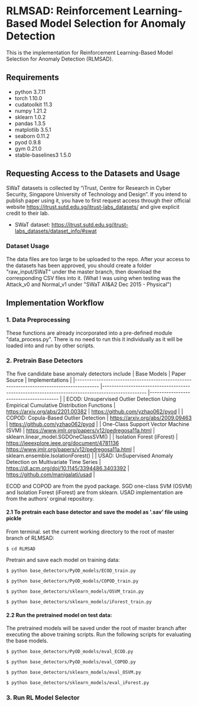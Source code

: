 # RLMSAD: Reinforcement Learning-Based Model Selection for Anomaly Detection
This is the implementation for Reinforcement Learning-Based Model Selection for Anomaly Detection (RLMSAD).

## Requirements
 * python 3.7.11
 * torch 1.10.0
 * cudatoolkit 11.3
 * numpy 1.21.2
 * sklearn 1.0.2
 * pandas 1.3.5
 * matplotlib 3.5.1
 * seaborn 0.11.2
 * pyod 0.9.8
 * gym 0.21.0
 * stable-baselines3 1.5.0


## Requesting Access to the Datasets and Usage

SWaT datasets is collected by “iTrust, Centre for Research in Cyber Security, Singapore University of Technology and Design”. If you intend to publish paper using it, you have to first request access through their official website https://itrust.sutd.edu.sg/itrust-labs_datasets/ and give explicit credit to their lab.

* SWaT dataset: https://itrust.sutd.edu.sg/itrust-labs_datasets/dataset_info/#swat

### Dataset Usage
The data files are too large to be uploaded to the repo. After your access to the datasets has been approved, you should create a folder "raw_input/SWaT" under the master branch, then download the corresponding CSV files into it. (What I was using when testing was the Attack_v0 and Normal_v1 under "SWaT A1&A2 Dec 2015 - Physical")

## Implementation Workflow

### 1. Data Preprocessing
These functions are already incorporated into a pre-defined module "data_process.py". There is no need to run this it individually as it will be loaded into and run by other scripts.
### 2. Pretrain Base Detectors
The five candidate base anomaly detectors include
| Base Models                                                                            	| Paper Source                                                                                   	| Implementations                       	|
|----------------------------------------------------------------------------------------	|------------------------------------------------------------------------------------------------	|---------------------------------------	|
| ECOD: Unsupervised Outlier Detection Using Empirical Cumulative Distribution Functions 	| https://arxiv.org/abs/2201.00382                                                               	| https://github.com/yzhao062/pyod      	|
| COPOD: Copula-Based Outlier Detection                                                  	| https://arxiv.org/abs/2009.09463                                                               	| https://github.com/yzhao062/pyod      	|
| One-Class Support Vector Machine (SVM)                                                 	| https://www.jmlr.org/papers/v12/pedregosa11a.html                                              	| sklearn.linear_model.SGDOneClassSVM() 	|
| Isolation Forest (iForest)                                                             	| https://ieeexplore.ieee.org/document/4781136 https://www.jmlr.org/papers/v12/pedregosa11a.html 	| sklearn.ensemble.IsolationForest()    	|
| USAD: UnSupervised Anomaly Detection on Multivariate Time Series                       	| https://dl.acm.org/doi/10.1145/3394486.3403392                                                 	| https://github.com/manigalati/usad    	|

ECOD and COPOD are from the pyod package. SGD one-class SVM (OSVM) and Isolation Forest (iForest) are from sklearn. USAD implementation are from the authors' orginal repository.

#### 2.1 To pretrain each base detector and save the model as '.sav' file using pickle
From terminal. set the current working directory to the root of master branch of RLMSAD: 

  ```$ cd RLMSAD```

Pretrain and save each model on training data:

 ```$ python base_detectors/PyOD_models/ECOD_train.py```
 
 ```$ python base_detectors/PyOD_models/COPOD_train.py```
 
 ```$ python base_detectors/sklearn_models/OSVM_train.py```
 
 ```$ python base_detectors/sklearn_models/iForest_train.py```

#### 2.2 Run the pretrained model on test data:
The pretrained models will be saved under the root of master branch after executing the above training scripts.
Run the following scripts for evaluating the base models.

 ```$ python base_detectors/PyOD_models/eval_ECOD.py```
 
 ```$ python base_detectors/PyOD_models/eval_COPOD.py```
 
 ```$ python base_detectors/sklearn_models/eval_OSVM.py```
 
 ```$ python base_detectors/sklearn_models/eval_iForest.py```


### 3. Run RL Model Selector
